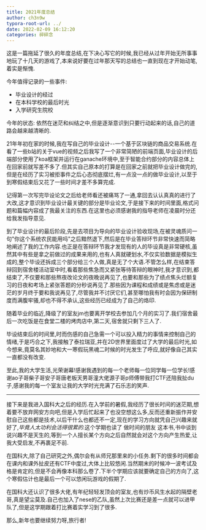 ```yaml
---
title: 2021年度总结
author: ch3n9w
typora-root-url: ../
date: 2022-02-09 16:12:20
categories: 碎碎念
---
```


这是一篇拖延了很久的年度总结,在下决心写它的时候,我已经从过年开始无所事事地玩了十几天的游戏了,本来说好要在过年那天写的总结也一直到现在才开始动笔,着实是惭愧.

<!--more-->

今年值得记录的一些事件:
- 毕业设计的经过
- 在本科学校的最后时光
- 入学研究生院校

今年的状态: 依然在迷茫和纠结之中,但是逐渐意识到只要行动起来的话,自己的道路会越来越清晰的.

21年年初在家的时候,我在写自己的毕业设计--一个基于区块链的商品交易系统.在看了一些b站的关于vue的视频之后我写了一个非常简陋的前端页面,毕业设计的后端部分使用了koa框架并运行在ganache环境中,至于智能合约部分的内容总体上在回家前就写差不多了.但其实自己原本的打算是在回家之前就把毕业设计做完的,但是在经历了实习被拒事件之后心态彻底摆烂,有一点没一点的做毕业设计,以至于到寒假结束后又花了一些时间才差不多算完成.

记得第一次写完毕设论文之后给老师看还被痛骂了一通,拿回去认认真真的进行了大改,这才意识到毕业设计最关键的部分是毕业论文,于是接下来的时间里面,格式问题和篇幅内容成了我最关注的东西.在这里也必须感谢我的指导老师在凌晨时分还给我发指导意见.

到了毕业设计的最后阶段,先是去项目为导向的毕业设计验收现场,在被灵魂质问一句"你这个系统农民能用吗"之后黯然退下,然后是在毕业答辩环节非常快速而简略地阐述了我的工作内容.也正是在答辩环节我才发现有的人的毕设真是非常硬核,虽然其中有些是拿之前做过的成果来用的,也有人真就硬划水,不仅实验数据是模拟生成的,整个毕设还拆成三个部分给三个人做,真是无了个大语.不管怎么样,在结束答辩回到宿舍楼活动室中时,看着那些焦急而又紧张等待答辩的眼神时,我才意识到,都结束了,不仅要和那些熬夜改论文的夜晚说再见了,也要和那些为了绩点焦头烂额复习的日夜和考场上紧张答题的分秒说再见了.那些因为课程和成绩或是焦虑或是迷茫的岁月终于要和我说再见了,尽管我并不讨厌它们,甚至哪怕我有时会因为保研制度而满腹牢骚,却也不得不承认,这些经历已经成为了自己的烙印.

随着毕业的临近,降级了的室友jm也要离开学校去参加几个月的实习了.我们宿舍最后一次吃饭是在食堂二楼的烤肉店中,第二天,宿舍就只剩下三人了.

毕设结束后的时间里,时而伤感的自己急需一个可以投入精力的事情来控制自己的情绪,于是巧合之下,我接触了泰拉瑞亚,并在2D世界里面度过了大学的最后时光,如今想来,竟莫名其妙地和大一寒假玩黑魂二时候的时光发生了呼应,就好像自己其实一直都没有改变.

至此,我的大学生活,光荣谢幕!感谢我遇到的每一个老师每一位同学每一位学长!感谢ao子哥柴子哥安子哥唐老板天男哥潼大佬源子哥p师傅带我打CTF还陪我扯du子,感谢我的每一个室友让我的大学时光充满了石乐志的笑声.

---

接下来是我进入国科大之后的经历.在入学前的暑假,我经历了很长时间的迷茫期,想着要不放弃网安方向吧,但是入学后忙起来了也没空想这么多,反而还重新振作并安慰自己这些都是技术,以后干什么也都还不一定,现在的学习方向就凭自己兴趣来就好了,*毕竟人太功利会活得很累的*.这个学期也读了 做时间的朋友 这本书,书中谈到说兴趣不是天生的,等到一个人擅长某个方向之后自然就会对这个方向产生热爱,让我大受启发,不再裹足不前.

在国科大,除了自己研究之外,偶尔会有从师兄那里来的小任务.剩下的很多时间都会在课内和课外扯皮还有CTF中度过,大体上比较悠闲.当然期末的时候冲一波考试及格是肯定的,但是不会再像本科那么卷了.下半个学期应该就要确定自己的方向了,这个寒假估计也是最后一个可以悠闲玩游戏的假期了.

在国科大还认识了很多大佬,有年纪轻轻发顶会的室友,也有炒币风生水起的隔壁老哥,真是望尘莫及.自己也加入了nese的乙队,虽然上次比赛还是差一点就可以进甲队了,但是这学期跟着打比赛着实学习到了很多.

那么,新年也要继续努力呀,旅行者!

